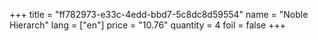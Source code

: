 +++
title = "ff782973-e33c-4edd-bbd7-5c8dc8d59554"
name = "Noble Hierarch"
lang = ["en"]
price = "10.76"
quantity = 4
foil = false
+++
